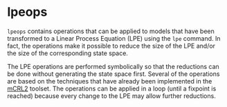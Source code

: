 # lpeops

`lpeops` contains operations that can be applied to models that have been transformed to a Linear Process Equation (LPE) using the `lpe` command.
In fact, the operations make it possible to reduce the size of the LPE and/or the size of the corresponding state space.

The LPE operations are performed symbolically so that the reductions can be done without generating the state space first.
Several of the operations are based on the techniques that have already been implemented in the [mCRL2](https://www.mcrl2.org) toolset.
The operations can be applied in a loop (until a fixpoint is reached) because every change to the LPE may allow further reductions.

